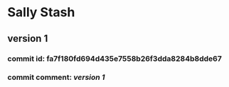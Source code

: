# Sally Stash

## version 1
### commit id: **fa7f180fd694d435e7558b26f3dda8284b8dde67**
### commit comment: _version 1_